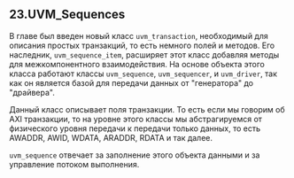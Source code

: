 ## 23.UVM_Sequences
В главе был введен новый класс `uvm_transaction`, необходимый для описания простых транзакций, то есть немного полей и методов. Его наследник, `uvm_sequence_item`, расширяет этот класс добавляя методы для межкомпонентного взаимодействия. 
На основе объекта этого класса работают классы `uvm_sequence`, `uvm_sequencer`, и `uvm_driver`, так как он является базой для передачи данных от "генератора" до "драйвера". 

Данный класс описывает поля транзакции. То есть если мы говорим об AXI транзакции, то на уровне этого классы мы абстрагируемся от физического уровня передачи к передачи только данных, то есть AWADDR, AWID, WDATA, ARADDR, RDATA и так далее. 

`uvm_sequence` отвечает за заполнение этого объекта данными и за управление потоком выполнения. 